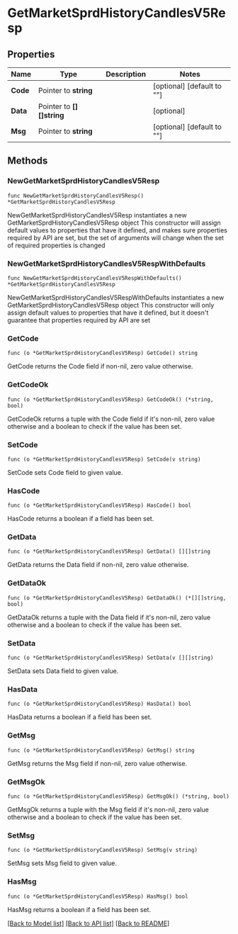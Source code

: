 # GetMarketSprdHistoryCandlesV5Resp

## Properties

Name | Type | Description | Notes
------------ | ------------- | ------------- | -------------
**Code** | Pointer to **string** |  | [optional] [default to ""]
**Data** | Pointer to **[][]string** |  | [optional] 
**Msg** | Pointer to **string** |  | [optional] [default to ""]

## Methods

### NewGetMarketSprdHistoryCandlesV5Resp

`func NewGetMarketSprdHistoryCandlesV5Resp() *GetMarketSprdHistoryCandlesV5Resp`

NewGetMarketSprdHistoryCandlesV5Resp instantiates a new GetMarketSprdHistoryCandlesV5Resp object
This constructor will assign default values to properties that have it defined,
and makes sure properties required by API are set, but the set of arguments
will change when the set of required properties is changed

### NewGetMarketSprdHistoryCandlesV5RespWithDefaults

`func NewGetMarketSprdHistoryCandlesV5RespWithDefaults() *GetMarketSprdHistoryCandlesV5Resp`

NewGetMarketSprdHistoryCandlesV5RespWithDefaults instantiates a new GetMarketSprdHistoryCandlesV5Resp object
This constructor will only assign default values to properties that have it defined,
but it doesn't guarantee that properties required by API are set

### GetCode

`func (o *GetMarketSprdHistoryCandlesV5Resp) GetCode() string`

GetCode returns the Code field if non-nil, zero value otherwise.

### GetCodeOk

`func (o *GetMarketSprdHistoryCandlesV5Resp) GetCodeOk() (*string, bool)`

GetCodeOk returns a tuple with the Code field if it's non-nil, zero value otherwise
and a boolean to check if the value has been set.

### SetCode

`func (o *GetMarketSprdHistoryCandlesV5Resp) SetCode(v string)`

SetCode sets Code field to given value.

### HasCode

`func (o *GetMarketSprdHistoryCandlesV5Resp) HasCode() bool`

HasCode returns a boolean if a field has been set.

### GetData

`func (o *GetMarketSprdHistoryCandlesV5Resp) GetData() [][]string`

GetData returns the Data field if non-nil, zero value otherwise.

### GetDataOk

`func (o *GetMarketSprdHistoryCandlesV5Resp) GetDataOk() (*[][]string, bool)`

GetDataOk returns a tuple with the Data field if it's non-nil, zero value otherwise
and a boolean to check if the value has been set.

### SetData

`func (o *GetMarketSprdHistoryCandlesV5Resp) SetData(v [][]string)`

SetData sets Data field to given value.

### HasData

`func (o *GetMarketSprdHistoryCandlesV5Resp) HasData() bool`

HasData returns a boolean if a field has been set.

### GetMsg

`func (o *GetMarketSprdHistoryCandlesV5Resp) GetMsg() string`

GetMsg returns the Msg field if non-nil, zero value otherwise.

### GetMsgOk

`func (o *GetMarketSprdHistoryCandlesV5Resp) GetMsgOk() (*string, bool)`

GetMsgOk returns a tuple with the Msg field if it's non-nil, zero value otherwise
and a boolean to check if the value has been set.

### SetMsg

`func (o *GetMarketSprdHistoryCandlesV5Resp) SetMsg(v string)`

SetMsg sets Msg field to given value.

### HasMsg

`func (o *GetMarketSprdHistoryCandlesV5Resp) HasMsg() bool`

HasMsg returns a boolean if a field has been set.


[[Back to Model list]](../README.md#documentation-for-models) [[Back to API list]](../README.md#documentation-for-api-endpoints) [[Back to README]](../README.md)


